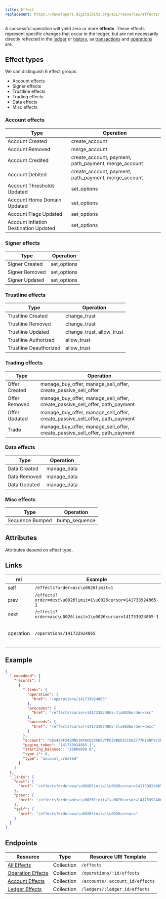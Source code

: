 ```yaml
---
title: Effect
replacement: https://developers.digitalbits.org/api/resources/effects/
---
```


A successful operation will yield zero or more **effects**.  These effects
represent specific changes that occur in the ledger, but are not necessarily
directly reflected in the [ledger](https://www.digitalbits.org/developers/learn/concepts/ledger.html) or [history](https://github.com/digitalbits/digitalbits-core/blob/master/docs/history.md), as [transactions](https://www.digitalbits.org/developers/learn/concepts/transactions.html) and [operations](https://www.digitalbits.org/developers/learn/concepts/operations.html) are.

## Effect types

We can distinguish 6 effect groups:
- Account effects
- Signer effects
- Trustline effects
- Trading effects
- Data effects
- Misc effects

### Account effects

| Type                                  | Operation                                            |
|---------------------------------------|------------------------------------------------------|
| Account Created                       | create_account                                       |
| Account Removed                       | merge_account                                        |
| Account Credited                      | create_account, payment, path_payment, merge_account |
| Account Debited                       | create_account, payment, path_payment, merge_account |
| Account Thresholds Updated            | set_options                                          |
| Account Home Domain Updated           | set_options                                          |
| Account Flags Updated                 | set_options                                          |
| Account Inflation Destination Updated | set_options                                          |

### Signer effects

| Type           | Operation   |
|----------------|-------------|
| Signer Created | set_options |
| Signer Removed | set_options |
| Signer Updated | set_options |

### Trustline effects

| Type                   | Operation                 |
|------------------------|---------------------------|
| Trustline Created      | change_trust              |
| Trustline Removed      | change_trust              |
| Trustline Updated      | change_trust, allow_trust |
| Trustline Authorized   | allow_trust               |
| Trustline Deauthorized | allow_trust               |

### Trading effects

| Type          | Operation                                                                    |
|---------------|------------------------------------------------------------------------------|
| Offer Created | manage_buy_offer, manage_sell_offer, create_passive_sell_offer               |
| Offer Removed | manage_buy_offer, manage_sell_offer, create_passive_sell_offer, path_payment |
| Offer Updated | manage_buy_offer, manage_sell_offer, create_passive_sell_offer, path_payment |
| Trade         | manage_buy_offer, manage_sell_offer, create_passive_sell_offer, path_payment |
### Data effects

| Type         | Operation   |
|--------------|-------------|
| Data Created | manage_data |
| Data Removed | manage_data |
| Data Updated | manage_data |
### Misc effects

| Type            | Operation     |
|-----------------|---------------|
| Sequence Bumped | bump_sequence |

## Attributes

Attributes depend on effect type.

## Links

| rel       | Example                                                       | Relation                          |
|-----------|---------------------------------------------------------------|-----------------------------------|
| self      | `/effects?order=asc\u0026limit=1`                             |                                   |
| prev      | `/effects?order=desc\u0026limit=1\u0026cursor=141733924865-1` |                                   |
| next      | `/effects?order=asc\u0026limit=1\u0026cursor=141733924865-1`  |                                   |
| operation | `/operations/141733924865`                                    | Operation that created the effect |

## Example

```json
{
  "_embedded": {
    "records": [
      {
        "_links": {
          "operation": {
            "href": "/operations/141733924865"
          },
          "precedes": {
            "href": "/effects?cursor=141733924865-1\u0026order=asc"
          },
          "succeeds": {
            "href": "/effects?cursor=141733924865-1\u0026order=desc"
          }
        },
        "account": "GBS43BF24ENNS3KPACUZVKK2VYPOZVBQO2CISGZ777RYGOPYC2FT6S3K",
        "paging_token": "141733924865-1",
        "starting_balance": "10000000.0",
        "type_i": 0,
        "type": "account_created"
      }
    ]
  },
  "_links": {
    "next": {
      "href": "/effects?order=asc\u0026limit=1\u0026cursor=141733924865-1"
    },
    "prev": {
      "href": "/effects?order=desc\u0026limit=1\u0026cursor=141733924865-1"
    },
    "self": {
      "href": "/effects?order=asc\u0026limit=1\u0026cursor="
    }
  }
}
```

## Endpoints

| Resource                                                                                                                                   | Type       | Resource URI Template           |
|--------------------------------------------------------------------------------------------------------------------------------------------|------------|---------------------------------|
| [All Effects](https://github.com/digitalbits/go/blob/master/services/frontier/internal/docs/reference/endpoints/effects-all.md)                 | Collection | `/effects`                      |
| [Operation Effects](https://github.com/digitalbits/go/blob/master/services/frontier/internal/docs/reference/endpoints/effects-for-operation.md) | Collection | `/operations/:id/effects`       |
| [Account Effects](https://github.com/digitalbits/go/blob/master/services/frontier/internal/docs/reference/endpoints/effects-for-account.md)     | Collection | `/accounts/:account_id/effects` |
| [Ledger Effects](https://github.com/digitalbits/go/blob/master/services/frontier/internal/docs/reference/endpoints/effects-for-ledger.md)       | Collection | `/ledgers/:ledger_id/effects`   |
